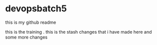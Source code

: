 # devopsbatch5

this is my github readme 

this is the training .
this is the stash changes 
that i have made here and some more changes